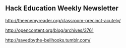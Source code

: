 ## Hack Education Weekly Newsletter

http://theenemyreader.org/classroom-precinct-acutely/

http://opencontent.org/blog/archives/3761

http://savedbythe-bellhooks.tumblr.com/
